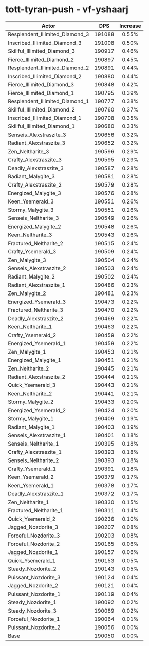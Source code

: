 # tott-tyran-push - vf-yshaarj
| Actor | DPS | Increase |
|---|:---:|:---:|
|Resplendent_Illimited_Diamond_3|191088|0.55%|
|Inscribed_Illimited_Diamond_3|191008|0.50%|
|Skillful_Illimited_Diamond_3|190917|0.46%|
|Fierce_Illimited_Diamond_2|190897|0.45%|
|Resplendent_Illimited_Diamond_2|190891|0.44%|
|Inscribed_Illimited_Diamond_2|190880|0.44%|
|Fierce_Illimited_Diamond_3|190848|0.42%|
|Fierce_Illimited_Diamond_1|190795|0.39%|
|Resplendent_Illimited_Diamond_1|190777|0.38%|
|Skillful_Illimited_Diamond_2|190760|0.37%|
|Inscribed_Illimited_Diamond_1|190708|0.35%|
|Skillful_Illimited_Diamond_1|190680|0.33%|
|Senseis_Alexstraszite_3|190656|0.32%|
|Radiant_Alexstraszite_3|190652|0.32%|
|Zen_Neltharite_3|190596|0.29%|
|Crafty_Alexstraszite_3|190595|0.29%|
|Deadly_Alexstraszite_3|190587|0.28%|
|Radiant_Malygite_3|190581|0.28%|
|Crafty_Alexstraszite_2|190579|0.28%|
|Energized_Malygite_3|190576|0.28%|
|Keen_Ysemerald_3|190551|0.26%|
|Stormy_Malygite_3|190551|0.26%|
|Senseis_Neltharite_3|190549|0.26%|
|Energized_Malygite_2|190548|0.26%|
|Keen_Neltharite_3|190543|0.26%|
|Fractured_Neltharite_2|190515|0.24%|
|Crafty_Ysemerald_3|190509|0.24%|
|Zen_Malygite_3|190504|0.24%|
|Senseis_Alexstraszite_2|190503|0.24%|
|Radiant_Malygite_2|190502|0.24%|
|Radiant_Alexstraszite_1|190486|0.23%|
|Zen_Malygite_2|190481|0.23%|
|Energized_Ysemerald_3|190473|0.22%|
|Fractured_Neltharite_3|190470|0.22%|
|Deadly_Alexstraszite_2|190469|0.22%|
|Keen_Neltharite_1|190463|0.22%|
|Crafty_Ysemerald_2|190459|0.22%|
|Energized_Ysemerald_1|190459|0.22%|
|Zen_Malygite_1|190453|0.21%|
|Energized_Malygite_1|190451|0.21%|
|Zen_Neltharite_2|190445|0.21%|
|Radiant_Alexstraszite_2|190444|0.21%|
|Quick_Ysemerald_3|190443|0.21%|
|Keen_Neltharite_2|190441|0.21%|
|Stormy_Malygite_2|190433|0.20%|
|Energized_Ysemerald_2|190424|0.20%|
|Stormy_Malygite_1|190409|0.19%|
|Radiant_Malygite_1|190403|0.19%|
|Senseis_Alexstraszite_1|190401|0.18%|
|Senseis_Neltharite_1|190395|0.18%|
|Crafty_Alexstraszite_1|190393|0.18%|
|Senseis_Neltharite_2|190393|0.18%|
|Crafty_Ysemerald_1|190391|0.18%|
|Keen_Ysemerald_2|190379|0.17%|
|Keen_Ysemerald_1|190378|0.17%|
|Deadly_Alexstraszite_1|190372|0.17%|
|Zen_Neltharite_1|190330|0.15%|
|Fractured_Neltharite_1|190311|0.14%|
|Quick_Ysemerald_2|190236|0.10%|
|Jagged_Nozdorite_3|190207|0.08%|
|Forceful_Nozdorite_3|190203|0.08%|
|Forceful_Nozdorite_2|190165|0.06%|
|Jagged_Nozdorite_1|190157|0.06%|
|Quick_Ysemerald_1|190153|0.05%|
|Steady_Nozdorite_2|190143|0.05%|
|Puissant_Nozdorite_3|190124|0.04%|
|Jagged_Nozdorite_2|190121|0.04%|
|Puissant_Nozdorite_1|190119|0.04%|
|Steady_Nozdorite_1|190092|0.02%|
|Steady_Nozdorite_3|190089|0.02%|
|Forceful_Nozdorite_1|190064|0.01%|
|Puissant_Nozdorite_2|190056|0.00%|
|Base|190050|0.00%|
